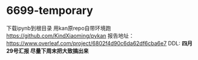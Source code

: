 # 6699-temporary

下载ipynb到根目录 用kan原repo自带环境跑 https://github.com/KindXiaoming/pykan
报告地址： https://www.overleaf.com/project/6802f4d90c6da62df6cba6e7
DDL: **四月29号汇报 尽量下周末把大致搞出来**
